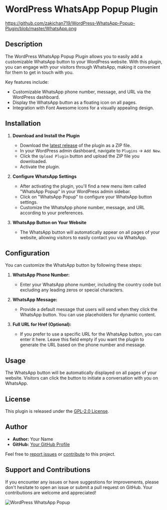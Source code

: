 # WordPress WhatsApp Popup Plugin

https://github.com/zakichan719/WordPress-WhatsApp-Popup-Plugin/blob/master/WhatsApp.png

## Description

The WordPress WhatsApp Popup Plugin allows you to easily add a customizable WhatsApp button to your WordPress website. With this plugin, you can engage with your visitors through WhatsApp, making it convenient for them to get in touch with you.

Key features include:

- Customizable WhatsApp phone number, message, and URL via the WordPress dashboard.
- Display the WhatsApp button as a floating icon on all pages.
- Integration with Font Awesome icons for a visually appealing design.

## Installation

1. **Download and Install the Plugin**

   - Download the [latest release](https://github.com/zakichan719/wordpress-whatsApp-popup-plugin/releases/latest) of the plugin as a ZIP file.
   - In your WordPress admin dashboard, navigate to `Plugins` → `Add New`.
   - Click the `Upload Plugin` button and upload the ZIP file you downloaded.
   - Activate the plugin.

2. **Configure WhatsApp Settings**

   - After activating the plugin, you'll find a new menu item called "WhatsApp Popup" in your WordPress admin sidebar.
   - Click on "WhatsApp Popup" to configure your WhatsApp button settings.
   - Customize the WhatsApp phone number, message, and URL according to your preferences.

3. **WhatsApp Button on Your Website**

   - The WhatsApp button will automatically appear on all pages of your website, allowing visitors to easily contact you via WhatsApp.

## Configuration

You can customize the WhatsApp button by following these steps:

1. **WhatsApp Phone Number:**

   - Enter your WhatsApp phone number, including the country code but excluding any leading zeros or special characters.

2. **WhatsApp Message:**

   - Provide a default message that users will send when they click the WhatsApp button. You can use placeholders for dynamic content.

3. **Full URL for Href (Optional):**

   - If you prefer to use a specific URL for the WhatsApp button, you can enter it here. Leave this field empty if you want the plugin to generate the URL based on the phone number and message.

## Usage

The WhatsApp button will be automatically displayed on all pages of your website. Visitors can click the button to initiate a conversation with you on WhatsApp.

## License

This plugin is released under the [GPL-2.0 License](LICENSE).

## Author

- **Author:** Your Name
- **GitHub:** [Your GitHub Profile](https://github.com/zakichan719)

Feel free to [report issues](https://github.com/zakichan719/wordpress-whatsApp-popup-plugin/issues) or [contribute](https://github.com/zakichan719/wordpress-whatsApp-popup-plugin/pulls) to this project.

## Support and Contributions

If you encounter any issues or have suggestions for improvements, please don't hesitate to open an issue or submit a pull request on GitHub. Your contributions are welcome and appreciated!

![WordPress WhatsApp Popup](screenshot.png)
